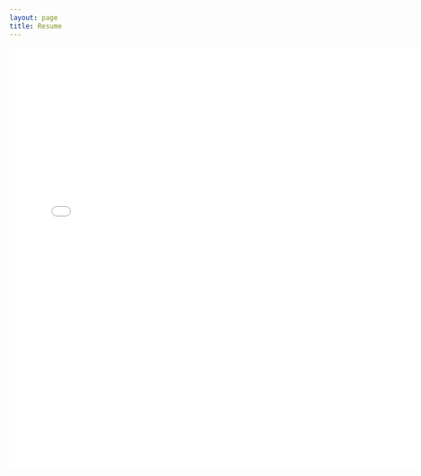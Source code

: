```yaml
---
layout: page
title: Resume
---
```


<object data="/assets/Lebenslauf-Juppe.pdf" type="application/pdf" width="750px" height="750px">
    <iframe src="/assets/Lebenslauf-Juppe.pdf" width="750px" height="750px" style="border:none;">
        <p>This browser does not support PDFs. Please download the PDF to view it: <a href="/assets/Lebenslauf-Juppe.pdf">Download PDF</a>.</p>
    </iframe>
</object>
